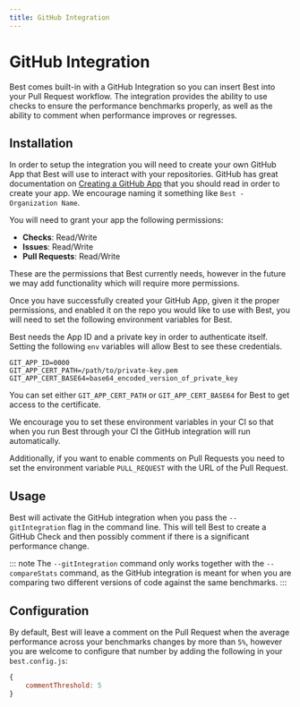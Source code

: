 ```yaml
---
title: GitHub Integration
---
```


# GitHub Integration
Best comes built-in with a GitHub Integration so you can insert Best into your Pull Request workflow. The integration provides the ability to use checks to ensure the performance benchmarks properly, as well as the ability to comment when performance improves or regresses.

## Installation
In order to setup the integration you will need to create your own GitHub App that Best will use to interact with your repositories. GitHub has great documentation on [Creating a GitHub App](https://developer.github.com/apps/building-github-apps/creating-a-github-app/) that you should read in order to create your app. We encourage naming it something like `Best - Organization Name`.

You will need to grant your app the following permissions:
- **Checks**: Read/Write
- **Issues**: Read/Write
- **Pull Requests**: Read/Write

These are the permissions that Best currently needs, however in the future we may add functionality which will require more permissions.

Once you have successfully created your GitHub App, given it the proper permissions, and enabled it on the repo you would like to use with Best, you will need to set the following environment variables for Best.

Best needs the App ID and a private key in order to authenticate itself. Setting the following `env` variables will allow Best to see these credentials.
```
GIT_APP_ID=0000
GIT_APP_CERT_PATH=/path/to/private-key.pem
GIT_APP_CERT_BASE64=base64_encoded_version_of_private_key
```
You can set either `GIT_APP_CERT_PATH` or `GIT_APP_CERT_BASE64` for Best to get access to the certificate.

We encourage you to set these environment variables in your CI so that when you run Best through your CI the GitHub integration will run automatically.

Additionally, if you want to enable comments on Pull Requests you need to set the environment variable `PULL_REQUEST` with the URL of the Pull Request.

## Usage
Best will activate the GitHub integration when you pass the `--gitIntegration` flag in the command line. This will tell Best to create a GitHub Check and then possibly comment if there is a significant performance change.

::: note
The `--gitIntegration` command only works together with the `--compareStats` command, as the GitHub integration is meant for when you are comparing two different versions of code against the same benchmarks.
:::

## Configuration
By default, Best will leave a comment on the Pull Request when the average performance across your benchmarks changes by more than `5%`, however you are welcome to configure that number by adding the following in your `best.config.js`:
```js
{
    commentThreshold: 5
}
```
